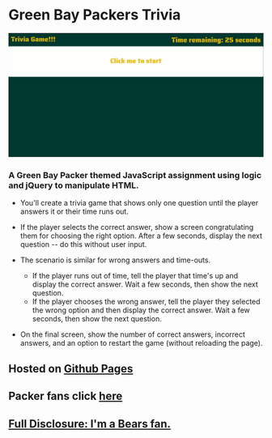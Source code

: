 # Green Bay Packers Trivia
![Landing Page](assets/images/cover.png)
### A Green Bay Packer themed JavaScript assignment using logic and jQuery to manipulate HTML.

* You'll create a trivia game that shows only one question until the player answers it or their time runs out.

* If the player selects the correct answer, show a screen congratulating them for choosing the right option. After a few seconds, display the next question -- do this without user input.

* The scenario is similar for wrong answers and time-outs.

  * If the player runs out of time, tell the player that time's up and display the correct answer. Wait a few seconds, then show the next question.
  * If the player chooses the wrong answer, tell the player they selected the wrong option and then display the correct answer. Wait a few seconds, then show the next question.

* On the final screen, show the number of correct answers, incorrect answers, and an option to restart the game (without reloading the page).


## Hosted on [Github Pages](https://armonkahil.github.io/TriviaGame/)
## Packer fans click [here](https://www.youtube.com/embed/232NWVGHRQI?start=47&autoplay=1)
## [Full Disclosure: I'm a Bears fan.](https://www.chicagobears.com)